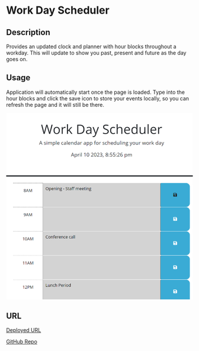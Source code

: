 # Work Day Scheduler

## Description

Provides an updated clock and planner with hour blocks throughout a workday. This will update to show you past, present and future as the day goes on. 


## Usage

Application will automatically start once the page is loaded. Type into the hour blocks and click the save icon to store your events locally, so you can refresh the page and it will still be there. 

![Calendar Example](assets/screenshot.png)

## URL

[Deployed URL]()

[GitHub Repo](https://github.com/Katsu-001/daily-calendar)